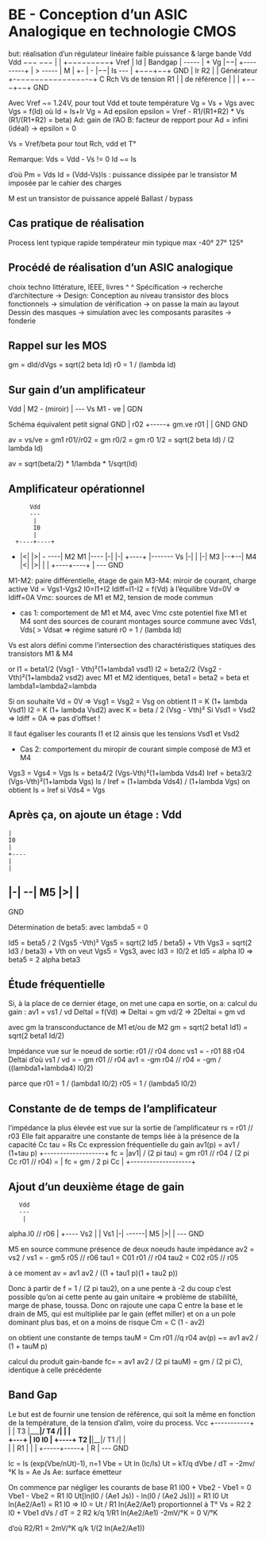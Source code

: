 BE - Conception d’un ASIC Analogique en technologie CMOS
========================================================

but: réalisation d’un régulateur linéaire faible puissance & large bande
    Vdd                          Vdd
    −−−                          −−−
     |                            |
+−−−−−−−−−+  Vref                 | Id
| Bandgap | ----- | +     Vg   |−−|
+---------+       |    > ----- |    M
     |         +- | -          |−−|     Is
    ---        |                  +−−−+−−+
    GND        |               Ir R2  |  |
Générateur     +-−−−−−−−−−−−−−−−-−+   C  Rch  Vs
de tension                        R1  |  |
de référence                      |   |  |
                                  +−−−+−−+
                                    GND

Avec Vref ~= 1.24V, pour tout Vdd et toute température
Vg = Vs + Vgs avec Vgs = f(Id) où Id = Is+Ir
Vg = Ad epsilon
epsilon = Vref - R1/(R1+R2) * Vs       (R1/(R1+R2) = beta)
Ad: gain de l’AO
B: facteur de repport
pour Ad = infini (idéal) -> epsilon = 0

Vs = Vref/beta pour tout Rch, vdd et T°

Remarque: Vds = Vdd - Vs != 0
Id ~= Is

d’où Pm = Vds Id = (Vdd-Vs)Is : puissance dissipée par le transistor M imposée par le cahier des charges

M est un transistor de puissance appelé Ballast / bypass

Cas pratique de réalisation
---------------------------

Process     lent        typique     rapide
températeur min         typique     max
            -40°        27°         125°

Procédé de réalisation d’un ASIC analogique
-------------------------------------------
choix techno   littérature, IEEE, livres
     ^                     ^
Spécification -> recherche d’architecture -> Design: Conception au niveau transistor des blocs fonctionnels
-> simulation de vérification -> on passe la main au layout
Dessin des masques -> simulation avec les composants parasites -> fonderie

Rappel sur les MOS
------------------
gm = dId/dVgs = sqrt(2 beta Id)
r0 = 1 / (lambda Id)

Sur gain d’un amplificateur
---------------------------

Vdd
 |
 M2 - (miroir)
 | --- Vs
 M1 - ve
 |
GDN

Schéma équivalent petit signal
 GND
  |
  r02
  +-----+
gm.ve  r01
  |     |
 GND   GND

av = vs/ve = gm1 r01//r02 = gm r0/2 = gm r0 1/2 = sqrt(2 beta Id) / (2 lambda Id)

av = sqrt(beta/2) * 1/lambda * 1/sqrt(Id)

Amplificateur opérationnel
--------------------------
          Vdd
          ---
           |
           I0
           |
      +----+----+
 +  |<|         |>|  -
----|   M2   M1   |----
    |-|         |-|
      +----+    |------- Vs
      |-|  |  |-|
   M3   |--+--|   M4
      |<|     |>|
      |         |
      +----+----+
           |
          ---
          GND

M1-M2: paire différentielle, étage de gain
M3-M4: miroir de courant, charge active
Vd = Vgs1-Vgs2
I0=I1+I2
Idiff=I1-I2 = f(Vd)
à l’équilibre Vd=0V => Idiff=0A
Vmc: sources de M1 et M2, tension de mode commun

* cas 1: comportement de M1 et M4, avec Vmc cste potentiel fixe
M1 et M4 sont des sources de courant
montages source commune
avec Vds1, Vds( > Vdsat => régime saturé
r0 = 1 / (lambda Id)

Vs est alors défini comme l’intersection des charactéristiques statiques des transistors M1 & M4

or I1 = beta1/2 (Vsg1 - Vth)²(1+lambda1 vsd1)
   I2 = beta2/2 (Vsg2 - Vth)²(1+lambda2 vsd2)
   avec M1 et M2 identiques, beta1 = beta2 = beta et lambda1=lambda2=lambda

Si on souhaite Vd = 0V => Vsg1 = Vsg2 = Vsg
on obtient I1 = K (1+ lambda Vsd1)
           I2 = K (1+ lambda Vsd2)
     avec K = beta / 2 (Vsg - Vth)²
 Si Vsd1 = Vsd2 => Idiff = 0A => pas d’offset !

 Il faut égaliser les courants I1 et I2 ainsis que les tensions Vsd1 et Vsd2

* Cas 2: comportement du miropir de courant simple composé de M3 et M4

Vgs3 = Vgs4 = Vgs
Is   = beta4/2 (Vgs-Vth)²(1+lambda Vds4)
Iref = beta3/2 (Vgs-Vth)²(1+lambda Vgs)
Is / Iref = (1+lambda Vds4) / (1+lambda Vgs)
on obtient Is = Iref si Vds4 = Vgs


Après ça, on ajoute un étage :
   Vdd
   ---
    |
    I0
    |
    +----
    |
    |
  |-|
--|   M5
  |>|
    |
   ---
   GND

Détermination de beta5:
avec lambda5 = 0

Id5 = beta5 / 2 (Vgs5 -Vth)²
Vgs5 = sqrt(2 Id5 / beta5) + Vth
Vgs3 = sqrt(2 Id3 / beta3) + Vth
on veut Vgs5 = Vgs3, avec Id3 = I0/2 et Id5 = alpha I0 => beta5 = 2 alpha beta3

Étude fréquentielle
--------------------
Si, à la place de ce dernier étage, on met une capa en sortie, on a:
calcul du gain : av1 = vs1 / vd
DeltaI = f(Vd) => Deltai = gm vd/2 => 2Deltai = gm vd

avec gm la transconductance de M1 et/ou de M2
gm = sqrt(2 beta1 Id1) = sqrt(2 beta1 Id/2)

Impédance vue sur le noeud de sortie: r01 // r04
donc vs1 = - r01 88 r04 Deltai
d’où vs1 / vd = - gm r01 // r04
av1 = -gm r04 // r04 = -gm / ((lambda1+lambda4) I0/2)

parce que r01 = 1 / (lambda1 I0/2)
          r05 = 1 / (lambda5 I0/2)

Constante de de temps de l’amplificateur
--------------------------------------
l’impédance la plus élevée est vue sur la sortie de l’amplificateur
rs = r01 // r03
Elle fait apparaitre une constante de temps liée à la présence de la capacité Cc
tau = Rs Cc
expression fréquentielle du gain
av1(p) = av1 / (1+tau p)
                                                                 +-------------------+
fc = |av1| / (2 pi tau) = gm r01 // r04 / (2 pi Cc r01 // r04) = | fc = gm / 2 pi Cc |
                                                                 +-------------------+

Ajout d’un deuxième étage de gain
---------------------------------
       Vdd
       ---
        |
   alpha.I0 // r06
        |
        +---- Vs2
        |
        |
Vs1   |-|
------|   M5
      |>|
        |
       ---
       GND


M5 en source commune
présence de deux noeuds haute impédance
av2 = vs2 / vs1 = - gm5 r05 // r06
tau1 = C01 r01 // r04
tau2 = C02 r05 // r05

à ce moment av = av1 av2 / ((1 + tau1 p)(1 + tau2 p))

Donc à partir de f = 1 / (2 pi tau2), on a une pente à -2
du coup c’est possible qu’on ai cette pente au gain unitaire => problème de stabililté, marge de phase, toussa.
Donc on rajoute une capa C entre la base et le drain de M5, qui est multipliée par le gain (effet miller)
et on a un pole dominant plus bas, et on a moins de risque
Cm = C (1 - av2)

on obtient une constante de temps tauM = Cm r01 //q r04
av(p) ~= av1 av2 / (1 + tauM p)

calcul du produit gain-bande
fc= = av1 av2 / (2 pi tauM) = gm / (2 pi C), identique à celle précédente

Band Gap
--------
Le but est de fournir une tension de référence, qui soit la même en fonction de la température, de la tension d’alim, voire du process.
        Vcc
   +-----------+
   |           |
T3  \|_______|/  T4
    /| |     |\
   +---+       | I0
I0 |      +----+
T2  \|____|__|/  T1
    /|       |\
   |           |
   R1          |
   |           |
   +-----+-----+
         |
         R
         |
        ---
        GND

Ic = Is (exp(Vbe/nUt)-1), n=1
Vbe = Ut ln (Ic/Is) Ut = kT/q
dVbe / dT = -2mv/°K
Is = Ae Js
Ae: surface émetteur

On commence par négliger les courants de base
R1 I00 + Vbe2 - Vbe1 = 0
Vbe1 - Vbe2 = R1 I0
Ut[ln(I0 / (Ae1 Js)) - ln(I0 / (Ae2 Js))] = R1 I0
Ut ln(Ae2/Ae1) = R1 I0 => I0 = Ut / R1 ln(Ae2/Ae1) proportionnel à T°
Vs = R2 2 I0 + Vbe1
dVs / dT = 2 R2 k/q 1/R1 ln(Ae2/Ae1) -2mV/°K = 0 V/°K

d’où R2/R1 = 2mV/°K q/k 1/(2 ln(Ae2/Ae1))
